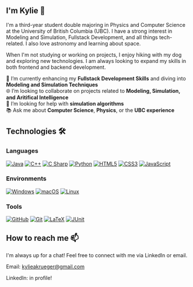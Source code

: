 ## I'm Kylie :space_invader:

I'm a third-year student double majoring in Physics and Computer Science at the University of British Columbia (UBC). I have a strong interest in Modeling and Simulation, Fullstack Development, and all things tech-related. I also love astronomy and learning about space.

When I'm not studying or working on projects, I enjoy hiking with my dog and exploring new technologies. I am always looking to expand my skills in both frontend and backend development.


 :star2: I’m currently enhancing my **Fullstack Development Skills** and diving into **Modeling and Simulation Techniques**  
 :globe_with_meridians: I’m looking to collaborate on projects related to **Modeling, Simulation, and Aritifical Intelligence**  
🤔 I’m looking for help with **simulation algorithms**  
 :books: Ask me about **Computer Science**, **Physics**, or the **UBC experience**  

## Technologies 🛠️

### Languages

<a href="https://www.java.com"><img src="https://img.shields.io/badge/Java-ED8B00?style=for-the-badge&logo=java&logoColor=white" alt="Java"></a>
<a href="https://isocpp.org/"><img src="https://img.shields.io/badge/C++-00599C?style=for-the-badge&logo=c%2B%2B&logoColor=white" alt="C++"></a>
<a href="https://learn.microsoft.com/en-us/dotnet/csharp/"><img src="https://img.shields.io/badge/C%20Sharp-68217A?style=for-the-badge&logo=csharp&logoColor=white" alt="C Sharp"></a>
<a href="https://www.python.org"><img src="https://img.shields.io/badge/Python-3776AB?style=for-the-badge&logo=python&logoColor=white" alt="Python"></a>
<a href="https://developer.mozilla.org/en-US/docs/Web/HTML"><img src="https://img.shields.io/badge/HTML5-E34F26?style=for-the-badge&logo=html5&logoColor=white" alt="HTML5"></a>
<a href="https://developer.mozilla.org/en-US/docs/Web/CSS"><img src="https://img.shields.io/badge/CSS3-1572B6?style=for-the-badge&logo=css3&logoColor=white" alt="CSS3"></a>
<a href="https://developer.mozilla.org/en-US/docs/Web/JavaScript"><img src="https://img.shields.io/badge/JavaScript-F7DF1E?style=for-the-badge&logo=javascript&logoColor=black" alt="JavaScript"></a>

### Environments

<a href="https://www.microsoft.com/en-us/windows"><img src="https://img.shields.io/badge/Windows-0078D6?style=for-the-badge&logo=windows&logoColor=white" alt="Windows"></a>
<a href="https://www.apple.com/macos/"><img src="https://img.shields.io/badge/macOS-999999?style=for-the-badge&logo=apple&logoColor=white" alt="macOS"></a>
<a href="https://www.linux.org/"><img src="https://img.shields.io/badge/Linux-FCC624?style=for-the-badge&logo=linux&logoColor=black" alt="Linux"></a>

### Tools

<a href="https://github.com/"><img src="https://img.shields.io/badge/GitHub-181717?style=for-the-badge&logo=github&logoColor=white" alt="GitHub"></a>
<a href="https://git-scm.com/"><img src="https://img.shields.io/badge/Git-F05032?style=for-the-badge&logo=git&logoColor=white" alt="Git"></a>
<a href="https://www.latex-project.org/"><img src="https://img.shields.io/badge/LaTeX-008080?style=for-the-badge&logo=latex&logoColor=white" alt="LaTeX"></a>
<a href="https://junit.org/junit5/"><img src="https://img.shields.io/badge/JUnit-25A162?style=for-the-badge&logo=junit5&logoColor=white" alt="JUnit"></a>



 ## How to reach me 📫
 I'm always up for a chat! Feel free to connect with me via LinkedIn or email.

Email: kylieakrueger@gmail.com  

LinkedIn: in profile!
 
